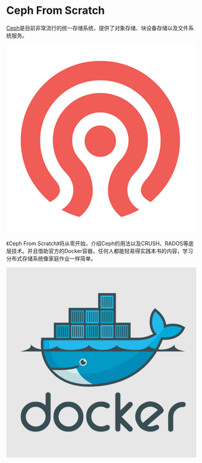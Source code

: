 # Ceph From Scratch

[Ceph](https://github.com/ceph/ceph)是目前非常流行的统一存储系统，提供了对象存储、块设备存储以及文件系统服务。

![](./ceph_logo.png)

《Ceph From Scratch》将从零开始，介绍Ceph的用法以及CRUSH、RADOS等底层技术。并且借助官方的Docker容器，任何人都能轻易得实践本书的内容，学习分布式存储系统像家庭作业一样简单。

![](./docker_logo.jpg)

